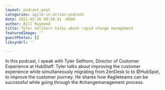 ```yaml
---
layout: podcast-post
categories: agile-in-action-podcast
date: 2021-02-26 09:56:41 -0800
author: Bill Raymond
title: Tyler Sellhorn talks about rapid change management
featuredImage: ''
guestPhotos: []
libsynUrl: ''

---
```

In this podcast, I speak with Tyler Sellhorn, Director of Customer Experience at HubStaff. Tyler talks about improving the customer experience while simultaneously migrating from ZenDesk to to @HubSpot, to improve the customer journey. He shares how #agileteams can be successful while going through the #changemanagement process.